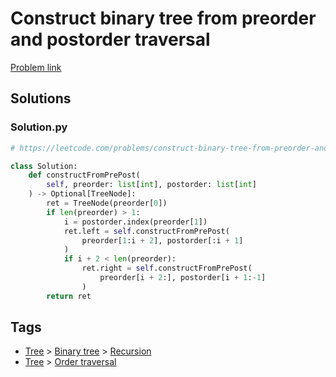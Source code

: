 # Construct binary tree from preorder and postorder traversal

[Problem link](https://leetcode.com/problems/construct-binary-tree-from-preorder-and-postorder-traversal/)

## Solutions


### Solution.py
```py
# https://leetcode.com/problems/construct-binary-tree-from-preorder-and-postorder-traversal/

class Solution:
    def constructFromPrePost(
        self, preorder: list[int], postorder: list[int]
    ) -> Optional[TreeNode]:
        ret = TreeNode(preorder[0])
        if len(preorder) > 1:
            i = postorder.index(preorder[1])
            ret.left = self.constructFromPrePost(
                preorder[1:i + 2], postorder[:i + 1]
            )
            if i + 2 < len(preorder):
                ret.right = self.constructFromPrePost(
                    preorder[i + 2:], postorder[i + 1:-1]
                )
        return ret
```
## Tags

* [Tree](/Collections/tree.md#tree) > [Binary tree](/Collections/tree.md#binary-tree) > [Recursion](/Collections/tree.md#recursion)
* [Tree](/Collections/tree.md#tree) > [Order traversal](/Collections/tree.md#order-traversal)
